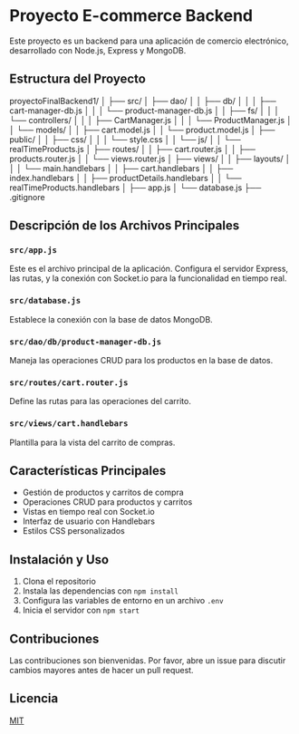 # Proyecto E-commerce Backend

Este proyecto es un backend para una aplicación de comercio electrónico, desarrollado con Node.js, Express y MongoDB.

## Estructura del Proyecto

proyectoFinalBackend1/
│
├── src/
│ ├── dao/
│ │ ├── db/
│ │ │ ├── cart-manager-db.js
│ │ │ └── product-manager-db.js
│ │ ├── fs/
│ │ │ └── controllers/
│ │ │ ├── CartManager.js
│ │ │ └── ProductManager.js
│ │ └── models/
│ │ ├── cart.model.js
│ │ └── product.model.js
│ ├── public/
│ │ ├── css/
│ │ │ └── style.css
│ │ └── js/
│ │ └── realTimeProducts.js
│ ├── routes/
│ │ ├── cart.router.js
│ │ ├── products.router.js
│ │ └── views.router.js
│ ├── views/
│ │ ├── layouts/
│ │ │ └── main.handlebars
│ │ ├── cart.handlebars
│ │ ├── index.handlebars
│ │ ├── productDetails.handlebars
│ │ └── realTimeProducts.handlebars
│ ├── app.js
│ └── database.js
├── .gitignore

## Descripción de los Archivos Principales

### `src/app.js`

Este es el archivo principal de la aplicación. Configura el servidor Express, las rutas, y la conexión con Socket.io para la funcionalidad en tiempo real.

### `src/database.js`

Establece la conexión con la base de datos MongoDB.

### `src/dao/db/product-manager-db.js`

Maneja las operaciones CRUD para los productos en la base de datos.

### `src/routes/cart.router.js`

Define las rutas para las operaciones del carrito.

### `src/views/cart.handlebars`

Plantilla para la vista del carrito de compras.

## Características Principales

- Gestión de productos y carritos de compra
- Operaciones CRUD para productos y carritos
- Vistas en tiempo real con Socket.io
- Interfaz de usuario con Handlebars
- Estilos CSS personalizados

## Instalación y Uso

1. Clona el repositorio
2. Instala las dependencias con `npm install`
3. Configura las variables de entorno en un archivo `.env`
4. Inicia el servidor con `npm start`

## Contribuciones

Las contribuciones son bienvenidas. Por favor, abre un issue para discutir cambios mayores antes de hacer un pull request.

## Licencia

[MIT](https://choosealicense.com/licenses/mit/)